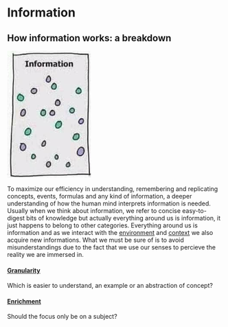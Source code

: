 # Information

## How information works: a breakdown

![](/assets/images/information.png)

To maximize our efficiency in understanding, remembering and replicating concepts, events, formulas and any kind of information, a deeper understanding of how the human mind interprets information is needed. Usually when we think about information, we refer to concise easy-to-digest bits of knowledge but actually everything around us is information, it just happens to belong to other categories. Everything around us is information and as we interact with the [environment](/learning.data.environment.md) and [context](/learning.data.context.md) we also acquire new informations. What we must be sure of is to avoid misunderstandings due to the fact that we use our senses to percieve the reality we are immersed in.

#### [Granularity](/learning.information.granularity.md)

Which is easier to understand, an example or an abstraction of concept?

#### [Enrichment](/learning.information.enrichment.md)

Should the focus only be on a subject?